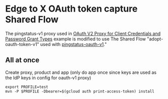 # Edge to X OAuth token capture Shared Flow

The pingstatus-v1 proxy used in [OAuth V2 Proxy for Client Credentials and Password Grant Types](https://github.com/kurtkanaskie/oauth-demo-mock-idp-protected-resource) 
example is modified to use 
The Shared Flow "adopt-oauth-token-v1" used with [pingstatus-oauth-v1](../pingstatus-oauth-v1/README.md)."

## All at once
Create proxy, product and app (only do app once since keys are used as the IdP keys in config for oauth-v1 proxy)
```
export PROFILE=test
mvn -P $PROFILE -Dbearer=$(gcloud auth print-access-token) install
```

